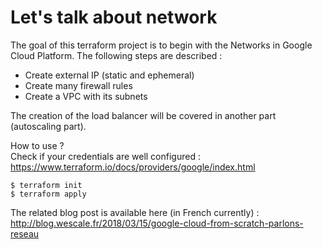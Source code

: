 # Let's talk about network

The goal of this terraform project is to begin with the Networks in Google Cloud Platform. The following steps are described :
- Create external IP (static and ephemeral)
- Create many firewall rules
- Create a VPC with its subnets

The creation of the load balancer will be covered in another part (autoscaling part).

How to use ?  
Check if your credentials are well configured : https://www.terraform.io/docs/providers/google/index.html
```
$ terraform init
$ terraform apply
```

The related blog post is available here (in French currently) : http://blog.wescale.fr/2018/03/15/google-cloud-from-scratch-parlons-reseau
